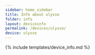 ```yaml
---
sidebar: home_sidebar
title: Info about ulysse
folder: info
layout: deviceinfo
permalink: /devices/ulysse/
device: ulysse
---
```

{% include templates/device_info.md %}
